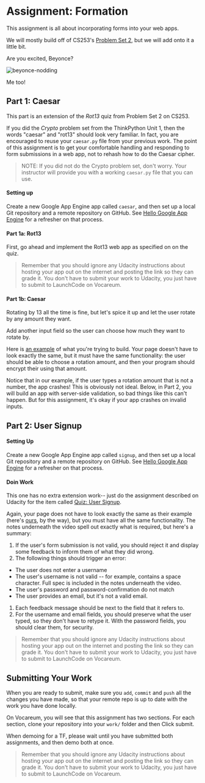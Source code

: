 # Assignment: Formation

This assignment is all about incorporating forms into your web apps.

We will mostly build off of CS253's [Problem Set 2][pset2], but we will add onto it a little bit.

Are you excited, Beyonce?

![beyonce-nodding](https://media.giphy.com/media/xT0BKqoyyaL7YBbyUM/giphy.gif)

Me too!

## Part 1: Caesar

This part is an extension of the *Rot13* quiz from Problem Set 2 on CS253.

If you did the *Crypto* problem set from the ThinkPython Unit 1, then the words "caesar" and "rot13" should look very familiar. In fact, you are encouraged to reuse your `caesar.py` file from your previous work. The point of this assignment is to get your comfortable handling and responding to form submissions in a web app, not to rehash how to do the Caesar cipher.

> NOTE: If you did not do the Crypto problem set, don't worry. Your instructor will provide you with a working `caesar.py` file that you can use.

#### Setting up

Create a new Google App Engine app called `caesar`, and then set up a local Git repository and a remote repository on GitHub. See [Hello Google App Engine][hello-gae] for a refresher on that process.

#### Part 1a: Rot13

First, go ahead and implement the Rot13 web app as specified on on the quiz.

> Remember that you should ignore any Udacity instructions about hosting your app out on the internet and posting the link so they can grade it. You don't have to submit your work to Udacity, you just have to submit to LaunchCode on Vocareum.

#### Part 1b: Caesar

Rotating by 13 all the time is fine, but let's spice it up and let the user rotate by any amount they want.

Add another input field so the user can choose how much they want to rotate by.

Here is [an example][caesar-example] of what you're trying to build. Your page doesn't have to look exactly the same, but it must have the same functionality: the user should be able to choose a rotation amount, and then your program should encrypt their using that amount.

Notice that in our example, if the user types a rotation amount that is not a number, the app crashes! This is obviously not ideal. Below, in Part 2, you will build an app with server-side validation, so bad things like this can't happen. But for this assignment, it's okay if your app crashes on invalid inputs.

## Part 2: User Signup

#### Setting Up

Create a new Google App Engine app called `signup`, and then set up a local Git repository and a remote repository on GitHub. See [Hello Google App Engine][hello-gae] for a refresher on that process.

#### Doin Work

This one has no extra extension work-- just do the assignment described on Udacity for the item called [Quiz: User Signup][user-signup].

Again, your page does not have to look exactly the same as their example (here's [ours][signup-example], by the way), but you must have all the same functionality. The notes underneath the video spell out exactly what is required, but here's a summary:
1. If the user's form submission is not valid, you should reject it and display some feedback to inform them of what they did wrong.
1. The following things should trigger an error:
  - The user does not enter a username
  - The user's username is not valid -- for example, contains a space character. Full spec is included in the notes underneath the video.
  - The user's password and password-confirmation do not match
  - The user provides an email, but it's not a valid email.
1. Each feedback message should be next to the field that it refers to.
1. For the username and email fields, you should preserve what the user typed, so they don't have to retype it. With the password fields, you should clear them, for security.

> Remember that you should ignore any Udacity instructions about hosting your app out on the internet and posting the link so they can grade it. You don't have to submit your work to Udacity, you just have to submit to LaunchCode on Vocareum.


## Submitting Your Work

When you are ready to submit, make sure you `add`, `commit` and `push` all the changes you have made, so that your remote repo is up to date with the work you have done locally.

On Vocareum, you will see that this assignment has two sections. For each section, clone your repository into your `work/` folder and then Click submit.

When demoing for a TF, please wait until you have submitted both assignments, and then demo both at once.

> Remember that you should ignore any Udacity instructions about hosting your app out on the internet and posting the link so they can grade it. You don't have to submit your work to Udacity, you just have to submit to LaunchCode on Vocareum.


[pset2]: https://classroom.udacity.com/courses/cs253/lessons/48756009/concepts/485384170923#
[user-signup]: https://classroom.udacity.com/courses/cs253/lessons/48756009/concepts/485384170923#
[caesar-example]: https://launchcode-demos.appspot.com/caesar
[signup-example]: https://launchcode-demos.appspot.com/signup
[hello-gae]: ../../assignments/hello-google-app-engine
